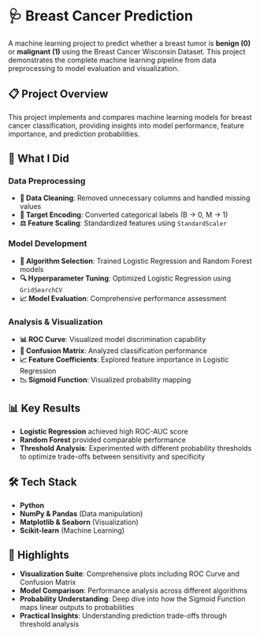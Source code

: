# 🩺 Breast Cancer Prediction

A machine learning project to predict whether a breast tumor is **benign (0)** or **malignant (1)** using the Breast Cancer Wisconsin Dataset. This project demonstrates the complete machine learning pipeline from data preprocessing to model evaluation and visualization.

## 📋 Project Overview

This project implements and compares machine learning models for breast cancer classification, providing insights into model performance, feature importance, and prediction probabilities.

## 🚀 What I Did

### Data Preprocessing
- **🧹 Data Cleaning**: Removed unnecessary columns and handled missing values
- **🔢 Target Encoding**: Converted categorical labels (B → 0, M → 1)
- **⚖️ Feature Scaling**: Standardized features using `StandardScaler`

### Model Development
- **🤖 Algorithm Selection**: Trained Logistic Regression and Random Forest models
- **🔍 Hyperparameter Tuning**: Optimized Logistic Regression using `GridSearchCV`
- **📈 Model Evaluation**: Comprehensive performance assessment

### Analysis & Visualization
- **📊 ROC Curve**: Visualized model discrimination capability
- **🧮 Confusion Matrix**: Analyzed classification performance
- **📈 Feature Coefficients**: Explored feature importance in Logistic Regression
- **📉 Sigmoid Function**: Visualized probability mapping

## 📊 Key Results

- **Logistic Regression** achieved high ROC-AUC score
- **Random Forest** provided comparable performance
- **Threshold Analysis**: Experimented with different probability thresholds to optimize trade-offs between sensitivity and specificity

## 🛠 Tech Stack

- **Python**
- **NumPy & Pandas** (Data manipulation)
- **Matplotlib & Seaborn** (Visualization)
- **Scikit-learn** (Machine Learning)

## 🧩 Highlights

- **Visualization Suite**: Comprehensive plots including ROC Curve and Confusion Matrix
- **Model Comparison**: Performance analysis across different algorithms
- **Probability Understanding**: Deep dive into how the Sigmoid Function maps linear outputs to probabilities
- **Practical Insights**: Understanding prediction trade-offs through threshold analysis


